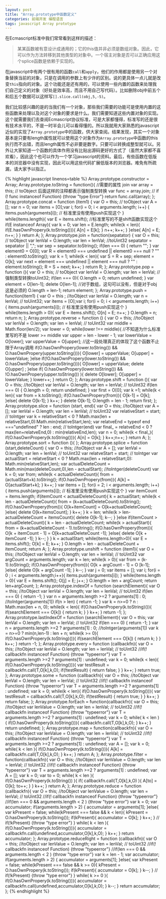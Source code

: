 ```yaml
---
layout: post
title: "Array.prototype中函数定义"
categories: 前端开发 编程语言
tags: javascript Array prototype
---
```


在Ecmascript标准中我们常常看到这样的描述：

>某某函数被有意设计成通用的；它的this值并非必须是数组对象。因此，它可以作为方法转移到其他类型的对象中。一个宿主对象是否可以正确应用这个splice函数是依赖于实现的。

在javascript中有两个很有用的函数`call`和`apply`，他们的作用都是使用另一个对象替换当前的对象，只是在调用的参数上有少许的区别。说的更具体一点儿就是改变`this`指向的对象。这个功能还是还有用的，可以使用一些内置的函数来处理我们自己定义的对象（好处是效率高，而且不用自己写代码）。比如删除obj中前五个和后五个数据可以这样写`[].slice.call(obj,5,-5)`。

我们比较感兴趣的是的当我们有一个对象，那些我们需要的功能可是使用内置的这些函数来处理以及对这个对象的要求是什么。我们需要知道这些内置对象的实现。这个就需要我们去查阅Ecmascript协议标准，可是大家都懂得，标准写的还是很有技术水平的，不是一时半会儿可以看得懂的。所以我就用大家熟悉的javascript近似的实现了`Array.prototype`中的函数，供大家查阅。结果发现，其实一个对象基本是只要有length属性就可以使用这个对象作为`Array.prototype`中函数的this执行而不出错，而且length属性不必非要是数字。只要可以转换成整型就可以。另外让大家知道一个函数的具体作用没有比贴出源码更好的方式了（虽然大家都不喜欢看），因此这个也可以作为一个学习javascript的资料。最后，有些函数在低版本的浏览器中没有实现，因此可以用这些代码扩展低版本的浏览器。难免有所疏漏，请大家予以指正。

{% highlight javascript linenos=table %}
Array.prototype.constructor = Array;
Array.prototype.toString = function(){
    //需要的属性 join
    var array = this; // toObject 后面这样的注释都表示强制类型转换
    var func = array.join;
    // if (! func instanceof Function) {throw "type Error"}
    return func.call(array);
};
Array.prototype.concat = function (item1)
{
    var O = this;  // toObject
    var A = []; var n = 0;
    var items = [O];var i;
    for(i = 0; i < arguments.length; i++) {
        items.push(arguments[i]); // 标准里没有使用push实现这个
    }
    while(items.length){
        var E = items.shift();  //标准里写的不是shift函数实现这个
        if(E instanceof Array){
            var k = 0; var len = E.length;
            while(k < len){
                if(E.hasOwnPropery(k.toString())){
                    A[n] = E[k];
                }
                n++; k++;
            }
        }else{
            A[n] = E;
            n++;
        }
    }
    return A;
};
Array.prototype.join = function(sepatator)
{
    var O = this;  // toObject
    var lenVal = O.length;
    var len = lenVal; //toUint32
    sepatator = sepatator || ",";
    var sep = sepatator.toString();
    if(len === 0) { return ""; } 
    var element0 = O[0];
    var R = element0 === undefined || element0 === null ? "" : element0.toString();
    var k = 1;
    while(k < len){
        var S = R + sep;
        element = O[k];
        var next = element === undefined || element === null ? "" : element.toString();
        R = S + next;
        k++;
    }
    return R;
};
Array.prototype.pop = function (){
    var O = this; // toObject
    var lenVal = O.length;
    var len = lenVal; // 强制类型转换toUint32;
    if(len === 0){
        O.length = 0;
        return undefined;
    }
    var element = O[len-1];
    delete O[len-1];  //对于数组，这句可以没有，但是对于obj这是必须的
    O.length = len-1;
    return element;
};
Array.prototype.push = function(item1) {
    var O = this ; //toObject
    var lenVal = O.length;
    var n = lenVal; // toUint32;
    var items = [O];var i;
    for(i = 0; i < arguments.length; i++) {
        items.push(arguments[i]); // 标准里没有使用push实现这个
    }
    while(items.length > 0){
        var E = items.shift();
        O[n] = E;
        n++;
    }
    O.length = n;
    return n;
};
Array.prototype.reverse = function () {
    var O = this;  //toObject
    var lenVal = O.length;
    var len = lenVal; // toUint32
    var middle = Math.floor(len/2);
    var lower = 0;
    while(lower !== middle){ //不知道为什么标准里写的不是 lower >= middle
        var upper = len - lower - 1;
        var lowerValue = O[lower];
        var upperValue = O[upper];
        //这一段处理真正的体现了这个函数不止限于Array调用
        if(O.hasOwnPropery(lower.toString()) && O.hasOwnPropery(upper.toString())){
            O[lower] = upperValue;
            O[upper] = lowerValue;
        }else if(!O.hasOwnPropery(lower.toString()) && O.hasOwnPropery(upper.toString())){
            O[lower] = upperValue;
            delete O[upper] ;
        }else if( O.hasOwnPropery(lower.toString()) && !O.hasOwnPropery(upper.toString()) ){
            delete O[lower];
            O[upper] = lowerValue;
        }
        lower++;
    }
    return O;
};
Array.prototype.shift = function (){
    var O = this; //toObject
    var lenVal = O.length;
    var len = lenVal; // toUint32
    if(len === 0) { O.length = 0; return undefined; }
    var first = O[0];
    var k =1;
    while(k < len){
        var from = k.toString();
        if(O.hasOwnPropery(from)){
            O[k-1] = O[k];
        }else{
            delete O[k-1];
        }
        k++;
    }
    delete O[k-1];
    O.length = len - 1;
    return first;
};
Array.prototype.slice = function (start, end){
    var O = this; //toObject
    var A = [];
    var lenVal = O.length;
    var len = lenVal; // toUint32
    var relativeStart = start; // toIntger
    var k = relativeStart < 0 ? Math.max(len + relativeStart,0):Math.min(relativeStart,len);
    var relatveEnd = typeof end ==="undefined" ? len : end; // toIntger(end)
    var final_ = relatveEnd < 0 ? max(len+relatveEnd,0) : min(relativeEnd,len);
    var n  = 0;
    while(k < final_){
        if(O.hasOwnPropery(k.toString())){
            A[n] = O[k];
        }
        k++;n++;
    }
    return A;
};
Array.prototype.sort = function (){
};
Array.prototype.splice = function (start,deleteCount) {
    var O = this; //toObject
    var A = [];
    var lenVal = O.length;
    var len = lenVal; // toUint32
    var relatveStart = start; // toIntger
    var actualStart = relatveStart < 0 ? Math.max(len + relatveStart,0): Math.min(relatveStart,len);
    var actualDeleteCount = Math.min(max(deleteCount,0),len - actualStart); //toIntger(deleteCount)
    var k = 0;
    var from;
    while(k < actualDeleteCount){
        from = (actualStart+k).toString();
        if(O.hasOwnPropery(from)){
            A[k] = O[actualStart+k];
        }
        k++;
    }
    var items = [];
    for(i = 2; i < arguments.length; i++) {
        items.push(arguments[i]); // 标准里没有使用push实现这个
    }
    var itemCount = items.length;
    if(itemCount < actualDeleteCount){
        k = actualStart;
        while(k < len - actualDeleteCount){
            from = (k+actualDeleteCount).toString();
            if(O.hasOwnPropery(from)){
                O[k+itemCount] = O[k+actualDeleteCount];
            }else{
                delete O[k+itemsCount];
            }
            k++;
        }
        k = len;
        while(k > len-actualDeleteCount + itemsCount){
            delete O[k-1];
            k--;
        }
    }else if(itemCount > actualDeleteCount){
        k = len - actualDeleteCount;
        while(k > actualStart){
            from = (k+actualDeleteCount - 1).toString();
            if(O.hasOwnPropery(from)){
                O[k + itemCount - 1] = O[k+actualDeleteCount -1];
            }else{
                delete O[k + itemCount -1];
            }
            k--;
        }
    }
    k = actualStart;
    while(items.length>0){
        var E = items.shift();
        O[k] = E;
        k++;
    }
    O.length = len - actualDeleteCount + itemCount;
    return A;
};
Array.prototype.unshift = function (item1){
    var O = this; //toObject
    var lenVal = O.length;
    var len = lenVal; // toUint32
    var argCount = arguments.length;
    var k = len;
    while(k > 0){
        var from = (k-1).toString();
        if(O.hasOwnPropery(from)){
            O[k + argCount - 1] = O [k-1];
        }else{
            delete O[k + argCount -1];
        }
        k--;
    }
    var j = 0;
    var items = []; var i;
    for(i = 0 ; i < arguments.length;i++){
        items.push(arguments[i]);
    }
    while(items.length > 0){
        var E = items.shift();
        O[j] = E;
        j++;
    }
    O.length = len + argCount;
    return len+argCount;
};
Array.prototype.indexOf = function (searchElement){
    var O = this; //toObject
    var lenVal = O.length;
    var len = lenVal; // toUint32
    if(len === 0) { return -1; }
    var n = arguments.length >=2 ? arguments[1] : 0; //toIntger(arguments[1])
    if(n > len) { return -1; }
    var k = n>=0 ? n : Math.max(len + n, 0);
    while(k < len){
        if(O.hasOwnPropery(k.toString)()){
            if(searchElement === O[k]) {
                return k;
            }
        }
        k++;
    }
    return -1;
};
Array.prototype.lastIndexOf = function (searchElement){
    var O = this;
    var lenVal = O.length;
    var len = lenVal; // toUint32
    if(len === 0) { return -1; }
    var n = arguments.length >=2 ? arguments[1] : 0; //toIntger(arguments[1])
    var k = n>=0 ? min(n,len-1) : len + n;
    while(k >= 0){
        if(O.hasOwnPropery(k.toString)()){
            if(searchElement === O[k]) {
                return k;
            }
        }
        k++;
    }
    return -1;
};
Array.prototype.every = function (callbackfn){
    var O = this; //toObject
    var lenVal = O.length;
    var len = lenVal; // toUint32
    //if(! callbackfn instanceof Function) {throw "typeerror"}
    var T = arguments.length >=2 ? arguments[1] : undefined;
    var k = 0;
    while(k < len){
        if(O.hasOwnPropery(k.toString())){
            var testResult = callbackfn.call(T,O[k],k,O);
            if(!testResult) { return false; }
        }
        k++;
    }
    return true;
};
Array.prototype.some = function (callbackfn){
    var O = this; //toObject
    var lenVal = O.length;
    var len = lenVal; // toUint32
    //if(! callbackfn instanceof Function) {throw "typeerror"}
    var T = arguments.length >=2 ? arguments[1] : undefined;
    var k = 0;
    while(k < len){
        if(O.hasOwnPropery(k.toString())){
            var testResult = callbackfn.call(T,O[k],k,O);
            if(testResult) { return true; }
        }
        k++;
    }
    return false;
};
Array.prototype.forEach = function(callbackfn){
    var O = this; //toObject
    var lenValue = O.length;
    var len = lenVal; // toUint32
    //if(! callbackfn instanceof Function) {throw "typeerror"}
    var T = arguments.length >=2 ? arguments[1] : undefined;
    var k = 0;
    while( k < len ){
        if(O.hasOwnPropery(k.toString())){
            callbackfn.call(T,O[k],k,O);
        }
        k++;
    }
    return undefined;
};
Array.prototype.map = function(callbackfn){
    var O = this; //toObject
    var lenValue = O.length;
    var len = lenVal; // toUint32
    //if(! callbackfn instanceof Function) {throw "typeerror"}
    var T = arguments.length >=2 ? arguments[1] : undefined;
    var A = [];
    var k = 0;
    while( k < len ){
        if(O.hasOwnPropery(k.toString())){
            A[k] = callbackfn.call(T,O[k],k,O);
        }
        k++;
    }
    return A;
};
Array.prototype.filter = function(callbackfn){
    var O = this; //toObject
    var lenValue = O.length;
    var len = lenVal; // toUint32
    //if(! callbackfn instanceof Function) {throw "typeerror"}
    var T = arguments.length >=2 ? arguments[1] : undefined;
    var A = [];
    var k = 0;
    var to = 0;
    while( k < len ){
        if(O.hasOwnPropery(k.toString()) ){
            if( callbackfn.call(T,O[k],k,O) ){
                A[to] = O[k];
                to++;
            }
        }
        k++;
    }
    return A;
};
Array.prototype.reduce = function (callbackfn){
    var O = this; //toObject
    var lenValue = O.length;
    var len = lenVal; // toUint32
    //if(! callbackfn instanceof Function) {throw "typeerror"}
    //if(len === 0 && arguments.length <  2 ) {throw "type error"}
    var k = 0;
    var accumulator;
    if(arguments.length > 2) { 
        accumulator = arguments[1]; 
    }else{
        var kPresent = false;
        while(kPresent === false && k < len){
            kPresent = O.hasOwnPropery(k.toString());
            if(kPresent){
                accumulator = O[k];
            }
            k++;
        }
        // if(!kPresent) {throw "type error"}
    }
    while( k < len ){
        if(O.hasOwnPropery(k.toString())){
            accumulator = callbackfn.call(undefined,accumulator,O[k],k,O);
        }
        k++;
    }
    return accumulator;
};
Array.prototype.reduceRight = function (callbackfn){
    var O = this; //toObject
    var lenValue = O.length;
    var len = lenVal; // toUint32
    //if(! callbackfn instanceof Function) {throw "typeerror"}
    //if(len === 0 && arguments.length <  2 ) {throw "type error"}
    var k = len - 1;
    var accumulator;
    if(arguments.length > 2) { 
        accumulator = arguments[1]; 
    }else{
        var kPresent = false;
        while(kPresent === false && k >= 0){
            kPresent = O.hasOwnPropery(k.toString());
            if(kPresent){
                accumulator = O[k];
            }
            k--;
        }
        // if(!kPresent) {throw "type error"}
    }
    while( k >= 0 ){
        if(O.hasOwnPropery(k.toString())){
            accumulator = callbackfn.call(undefined,accumulator,O[k],k,O);
        }
        k--;
    }
    return accumulator;
};
{% endhighlight %}
